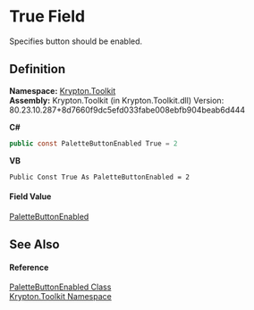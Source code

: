 # True Field


Specifies button should be enabled.



## Definition
**Namespace:** <a href="79d2eac2-21f4-54ff-7552-b20c33c30600.md">Krypton.Toolkit</a>  
**Assembly:** Krypton.Toolkit (in Krypton.Toolkit.dll) Version: 80.23.10.287+8d7660f9dc5efd033fabe008ebfb904beab6d444

**C#**
``` C#
public const PaletteButtonEnabled True = 2
```
**VB**
``` VB
Public Const True As PaletteButtonEnabled = 2
```



#### Field Value
<a href="98f11480-d44a-ab27-2532-987288e232fe.md">PaletteButtonEnabled</a>

## See Also


#### Reference
<a href="98f11480-d44a-ab27-2532-987288e232fe.md">PaletteButtonEnabled Class</a>  
<a href="79d2eac2-21f4-54ff-7552-b20c33c30600.md">Krypton.Toolkit Namespace</a>  
